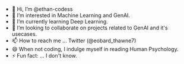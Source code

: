 - 👋 Hi, I’m @ethan-codess
- 👀 I’m interested in Machine Learning and GenAI.
- 🌱 I’m currently learning Deep Learning.
- 💞️ I’m looking to collaborate on projects related to GenAI and it's usecases.
- 📫 How to reach me ... Twitter (@eobard_thawne7)
- 😄 When not coding, I indulge myself in reading Human Psychology.
- ⚡ Fun fact: ... I don't know.

<!---
ethan-codess/ethan-codess is a ✨ special ✨ repository because its `README.md` (this file) appears on your GitHub profile.
You can click the Preview link to take a look at your changes.
--->
